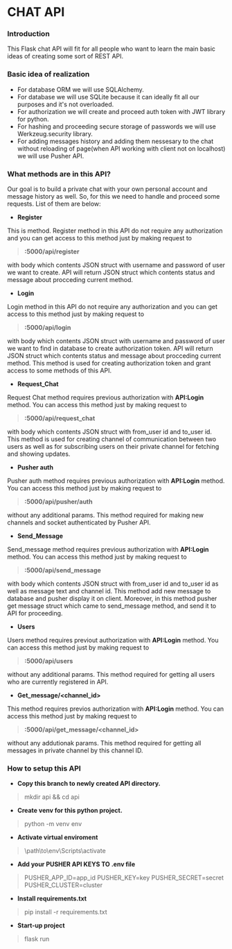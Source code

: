 # CHAT API

### Introduction
This Flask chat API will fit for all people who want to learn the main basic ideas of creating some sort of REST API.


### Basic idea of realization
- For database ORM we will use SQLAlchemy. 
- For database we will use SQLite because it can ideally fit all our purposes and it's not overloaded.
- For authorization we will create and proceed auth token with JWT library for python.
- For hashing and proceeding secure storage of passwords we will use Werkzeug.security library.
- For adding messages history and adding them nessesary to the chat without reloading of page(when API working with client not on localhost) we will use Pusher API.

### What methods are in this API?
Our goal is to build a private chat with your own personal account and message history as well. So, for this we need to handle and proceed some requests. List of them are below:
- **Register <POST>**

This is method. Register method in this API do not require any authorization and you can get access to this method just by making request to 
> **<host>:5000/api/register** 

with body which contents JSON struct with username and password of user we want to create. API will return JSON struct which contents status and message about procceding current method.

- **Login <POST>**

Login method in this API do not require any authorization and you can get access to this method just by making request to 
> **<host>:5000/api/login**

with body which contents JSON struct with username and password of user we want to find in database to create authorization token. API will return JSON struct which contents status and message about procceding current method. 
This method is used for creating authorization token and grant access to some methods of this API.

- **Request_Chat <POST>**

Request Chat method requires previous authorization with **API:Login** method. You can access this method just by making request to 
> **<host>:5000/api/request_chat**

with body which contents JSON struct with from_user id and to_user id. This method is used for creating channel of communication between two users as well as for subscribing users on their private channel for fetching and showing updates.

- **Pusher auth <POST>**

Pusher auth method requires previous authorization with **API:Login** method. You can access this method just by making request to
> **<host>:5000/api/pusher/auth**

without any additional params. This method required for making new channels and socket authenticated by Pusher API.
- **Send_Message <POST>**

Send_message method requires previous authorization with **API:Login** method. You can access this method just by making request to
> **<host>:5000/api/send_message**

with body which contents JSON struct with from_user id and to_user id as well as message text and channel id. This method add new message to database and pusher display it on client. Moreover, in this method pusher get message struct which came to send_message method, and send it to API for proceeding.
- **Users <GET>**

Users method requires previout authorization with **API:Login** method. You can access this method just by making request to
> **<host>:5000/api/users**

without any additional params. This method required for getting all users who are currently registered in API.
- **Get_message/<channel_id> <GET>**

This method requires previos authorization with **API:Login** method. You can access this method just by making request to
> **<host>:5000/api/get_message/<channel_id>**

without any addutionak params. This method required for getting all messages in private channel by this channel ID.
### How to setup this API
- **Copy this branch to newly created API directory.**
> mkdir api && cd api
- **Create venv for this python project.**
> python -m venv env
- **Activate virtual enviroment**
> \path\to\env\Scripts\activate
- **Add your PUSHER API KEYS TO .env file**
>    PUSHER_APP_ID=app_id
    PUSHER_KEY=key
    PUSHER_SECRET=secret
    PUSHER_CLUSTER=cluster
- **Install requirements.txt**
> pip install -r requirements.txt
- **Start-up project**
> flask run

